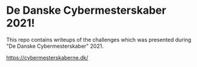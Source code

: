 # De Danske Cybermesterskaber 2021!

This repo contains writeups of the challenges which was presented during "De Danske Cybermesterskaber" 2021.

https://cybermesterskaberne.dk/

